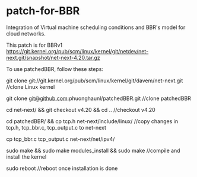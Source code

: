 # patch-for-BBR
Integration of Virtual machine scheduling conditions and BBR's model for cloud networks.

This patch is for BBRv1 https://git.kernel.org/pub/scm/linux/kernel/git/netdev/net-next.git/snapshot/net-next-4.20.tar.gz

To use patchedBBR, follow these steps:

  git clone git://git.kernel.org/pub/scm/linux/kernel/git/davem/net-next.git //clone Linux kernel
  
  git clone git@github.com:phuonghaunl/patchedBBR.git //clone patchedBBR
  
  cd net-next/ && git checkout v4.20 && cd .. //checkout v4.20
  
  cd patchedBBR/ && cp tcp.h net-next/include/linux/ //copy changes in tcp.h, tcp_bbr.c, tcp_output.c to net-next
  
  cp tcp_bbr.c tcp_output.c net-next/net/ipv4/ 
  
  sudo make && sudo make modules_install && sudo make //compile and install the kernel 
  
  sudo reboot //reboot once installation is done
